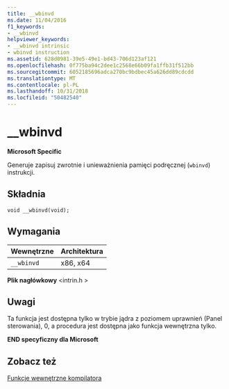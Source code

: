 ```yaml
---
title: __wbinvd
ms.date: 11/04/2016
f1_keywords:
- __wbinvd
helpviewer_keywords:
- __wbinvd intrinsic
- wbinvd instruction
ms.assetid: 628d0981-39e5-49e1-bd43-706d123af121
ms.openlocfilehash: 0f775ba94c2dee1c2568e66b09fa1ffb31f512bb
ms.sourcegitcommit: 6052185696adca270bc9bdbec45a626dd89cdcdd
ms.translationtype: MT
ms.contentlocale: pl-PL
ms.lasthandoff: 10/31/2018
ms.locfileid: "50482540"
---
```

# <a name="wbinvd"></a>__wbinvd

**Microsoft Specific**

Generuje zapisuj zwrotnie i unieważnienia pamięci podręcznej (`wbinvd`) instrukcji.

## <a name="syntax"></a>Składnia

```
void __wbinvd(void);
```

## <a name="requirements"></a>Wymagania

|Wewnętrzne|Architektura|
|---------------|------------------|
|`__wbinvd`|x86, x64|

**Plik nagłówkowy** \<intrin.h >

## <a name="remarks"></a>Uwagi

Ta funkcja jest dostępna tylko w trybie jądra z poziomem uprawnień (Panel sterowania), 0, a procedura jest dostępna jako funkcja wewnętrzna tylko.

**END specyficzny dla Microsoft**

## <a name="see-also"></a>Zobacz też

[Funkcje wewnętrzne kompilatora](../intrinsics/compiler-intrinsics.md)